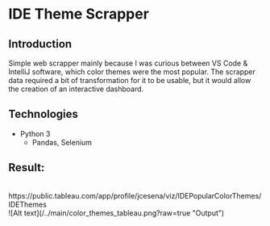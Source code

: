# IDE Theme Scrapper

## Introduction
Simple web scrapper mainly because I was curious between VS Code & IntelliJ software, which color themes were the most popular. The scrapper data required a bit of transformation for it to be usable, but it would allow the creation of an interactive dashboard.

## Technologies
- Python 3 <br/>
  - Pandas, Selenium

## Result:
<br />
https://public.tableau.com/app/profile/jcesena/viz/IDEPopularColorThemes/IDEThemes
<br />
![Alt text](/../main/color_themes_tableau.png?raw=true "Output")
